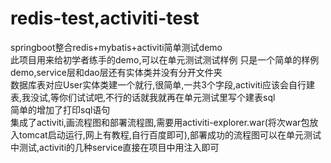 # redis-test,activiti-test
<span>springboot整合redis+mybatis+activiti简单测试demo</span></br>
<span>此项目用来给初学者练手的demo,可以在单元测试测试样例</span>
<span>只是一个简单的样例demo,service层和dao层还有实体类并没有分开文件夹</span></br>
<span>数据库表对应User实体类建一个就行,很简单,一共3个字段,activiti应该会自行建表,我没试,等你们试试吧,不行的话就我就再在单元测试里写个建表sql</span></br>
<span>简单的增加了打印sql语句</span></br>
<span>集成了activiti,画流程图和部署流程图,需要用activiti-explorer.war(将次war包放入tomcat启动运行,网上有教程,自行百度即可),部署成功的流程图可以在单元测试中测试,activiti的几种service直接在项目中用注入即可<span>

